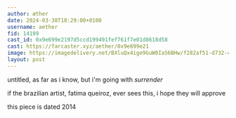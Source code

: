 ```yaml
---
author: æther
date: 2024-03-30T18:29:00+0100
username: aether
fid: 14199
cast_id: 0x9e699e2197d5ccd199491fef761f7e01d8618d58
cast: https://farcaster.xyz/aether/0x9e699e21
image: https://imagedelivery.net/BXluQx4ige9GuW0Ia56BHw/f282af51-d732-447c-68be-9c0ccc22d600/original
layout: post
---
```


untitled, as far as i know,
but i'm going with
_surrender_

if the brazilian artist,
fatima queiroz, ever sees
this, i hope they will approve

this piece is dated 2014

<img src='https://imagedelivery.net/BXluQx4ige9GuW0Ia56BHw/f282af51-d732-447c-68be-9c0ccc22d600/original' alt='' referrerpolicy='no-referrer'/>
